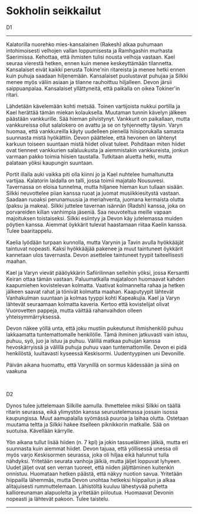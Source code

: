 # Sokholin seikkailut

D1

---

Kalatorilla nuorehko mies-kansalainen (Rakesh) alkaa puhumaan intohimoisesti velhojen vallan loppumisesta ja Ramhgashin murhasta Saerimissa. Kehottaa, että ihmisten tulisi nousta velhoja vastaan. Kael seuraa vierestä hetken, ennen kuin menee keskeyttämään tilannetta. Kansalaiset eivät kaikki perusta Tokine'nin ritareista ja menee hetki ennen kuin puhuja saadaan hiljenemään. Kansalaiset puolustavat puhujaa ja Silkki menee myös väliin asiaan ja tilanne rauhoittuu hiljalleen. Devon järsii saippuanpalaa. Kansalaiset yllättyneitä, että paikalla on oikea Tokiner'in ritari.

Lähdetään kävelemään kohti metsää. Toinen vartijoista nukkui portilla ja Kael herättää tämän miekan kolauksella. Muutaman tunnin kävelyn jälkeen päästään vankkurille. Sää hieman pilvistynyt. Vankkurit on paikallaan, mutta vankkureissa ollut salalokero on avattu ja se on tyhjennetty täysin. Varyn huomaa, että vankkureilla käyty uudelleen pienellä hiisiporukalla samasta suunnasta mistä hyökättiin. Devon päättelee, että hevonen on lähtenyt karkuun toiseen suuntaan mistä hiidet olivat tuleet. Pohditaan miten hiidet ovat tienneet vankkurien salaluukusta ja aiemmistakin vankkureista, jonkun varmaan pakko toimia hiisien taustalla. Tutkitaan aluetta hetki, mutta palataan yöksi kaupungin suuntaan.

Portit illalla auki vaikka piti olla kiinni jo ja Kael nuhtelee humaltunutta vartijaa. Kalatorin laidalla on talli, jossa toimii majatalo Nousuvesi. Tavernassa on eloisa tunnelma, mutta hiljanee hieman kun tullaan sisään. Silkki neuvottelee piian kanssa ruoat ja juomat musiikkiesitystä vastaan. Saadaan ruoaksi perunamuusia ja meriahventa, juomana kermaista olutta (paksu ja makea). Silkki juttelee tavernan isännän (Radsh) kanssa, joka on porvareiden killan vanhimpia jäseniä. Saa neuvoteltua meille vapaan majoituksen toistaiseksi. Silkki esiintyy ja Devon käy jutelemassa muiden pöytien kanssa. Aiemmat öykkärit tulevat haastamaan riitaa Kaelin kanssa. Tulee baaritappelu.

Kaelia lyödään turpaan kunnolla, mutta Varynin ja Tavin avulla hyökkääjät taintuvat nopeasti. Kaksi hyökkääjää pakenee ja muut taintuneet öykkärit kannetaan ulos tavernasta. Devon asettelee taintuneet tyypit taiteellisesti maahan.

Kael ja Varyn vievät pääöykkärin Safiirilinnan selleihin yöksi, jossa Kersantti Keiran ottaa tämän vastaan. Paluumatkalla majataloon huomaavat kahden kaapumiehen kovistelevan kolmatta. Vaativat kolmannelta rahaa ja hetken jälkeen saavat rahat ja tönivät kolmatta maahan. Kaaputyypit lähtevät Vanhakulman suuntaan ja kolmas tyyppi kohti Kapeakujia. Kael ja Varyn lähtevät seuraamaan kolmatta kaveria. Kertoo että kovistelijat olivat Vuorovetten pappeja, mutta väittää rahanvaihdon olleen yhteisymmärryksessä.

Devon näkee yöllä unta, että joku mustiin pukeutunut ihmishenkilö puhuu lakkaamatta tuntemattomalle henkilölle. Tämä ihminen jatkuvasti vain istuu, puhuu, syö, juo ja istuu ja puhuu. Välillä matkaa puhujan kanssa hevoskärryissä ja välillä puhuja puhuu vaan tuntemattomille. Devon ei pidä henkilöstä, luultavasti kyseessä Keskisormi. Uudentyypinen uni Devonille. 

Päivän aikana huomattu, että Varynillä on sormus kädessään ja siinä on vaakuna

</br>

D2

Dynos tulee juttelemaan Silkille aamulla. Ihmettelee miksi Silkki on täällä ritarin seurassa, eikä ylimystön kanssa seurustelemassa jossain isossa kaupungissa. Muut aamupalalla syömässä puuroa ja laihaa olutta. Ostetaan muutama teltta ja Silkki hakee itselleen piknikkorin matkalle. Sää on suotuisa. Kävellään kärrylle.

Yön aikana tullut lisää hiiden (n. 7 kpl) ja jokin tassueläimen jälkiä, mutta eri suunnasta kuin aiemmat hiidet. Devon tajuaa, että yöllisessä unessa oli myös varjo Keskisormen seurassa, joka oli hiljaa eikä halunnut tulla nähdyksi. Yritetään seurata vanhoja jälkiä, mutta jäljet loppuvat lyhyeen. Uudet jäljet ovat sen verran tuoreet, että niiden jäljittäminen kuitenkin onnistuu. Huomataan hetken päästä, että näkyy nuotion savua. Yritetään hiippailla lähemmäs, mutta Devon unohtaa hetkeksi hiippailun ja alkaa alitajuisesti rummuttelemaan. Lähistöltä kuuluu lähestyvää puhetta kallioreunaman alapuolelta ja yritetään piiloutua. Huomaavat Devonin nopeasti ja lähtevät pakoon. Tulee taistelu.

---